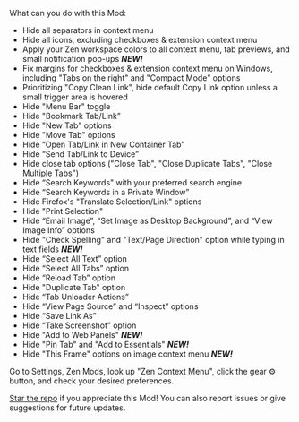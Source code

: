 What can you do with this Mod:

- Hide all separators in context menu
- Hide all icons, excluding checkboxes & extension context menu
- Apply your Zen workspace colors to all context menu, tab previews, and small notification pop-ups _**NEW!**_
- Fix margins for checkboxes & extension context menu on Windows, including "Tabs on the right" and "Compact Mode" options
- Prioritizing "Copy Clean Link", hide default Copy Link option unless a small trigger area is hovered
- Hide "Menu Bar" toggle
- Hide "Bookmark Tab/Link”
- Hide "New Tab" options
- Hide "Move Tab" options
- Hide “Open Tab/Link in New Container Tab”
- Hide “Send Tab/Link to Device”
- Hide close tab options ("Close Tab", "Close Duplicate Tabs", "Close Multiple Tabs")
- Hide “Search Keywords" with your preferred search engine
- Hide “Search Keywords in a Private Window”
- Hide Firefox's "Translate Selection/Link" options
- Hide "Print Selection"
- Hide “Email Image”, “Set Image as Desktop Background”, and “View Image Info” options
- Hide "Check Spelling" and "Text/Page Direction" option while typing in text fields _**NEW!**_
- Hide “Select All Text” option
- Hide “Select All Tabs” option
- Hide “Reload Tab” option
- Hide "Duplicate Tab" option
- Hide “Tab Unloader Actions”
- Hide “View Page Source” and “Inspect” options
- Hide “Save Link As”
- Hide “Take Screenshot” option
- Hide "Add to Web Panels" _**NEW!**_
- Hide "Pin Tab" and "Add to Essentials" _**NEW!**_
- Hide "This Frame" options on image context menu _**NEW!**_

Go to Settings, Zen Mods, look up "Zen Context Menu", click the gear ⚙️ button, and check your desired preferences.

[Star the repo](https://github.com/KiKaraage/ZenMods/) if you appreciate this Mod! You can also report issues or give suggestions for future updates.
